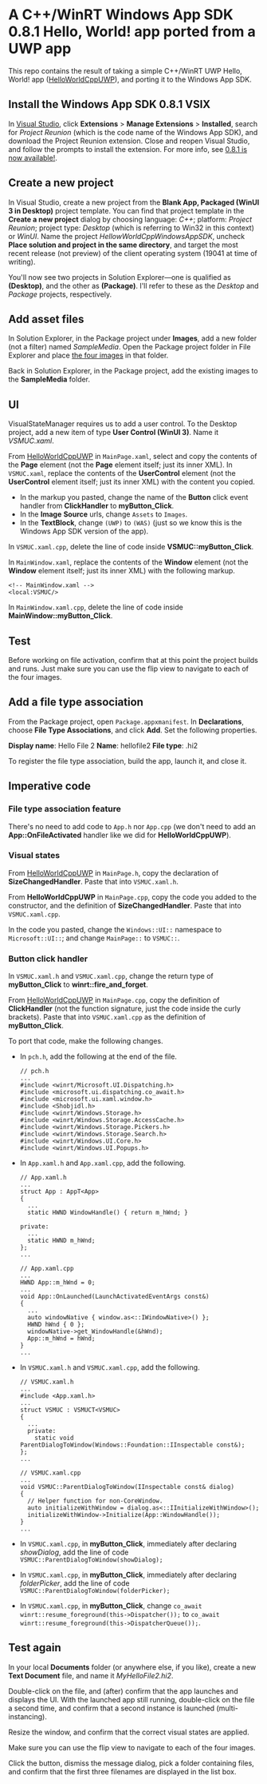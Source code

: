 # A C++/WinRT Windows App SDK 0.8.1 Hello, World! app ported from a UWP app

This repo contains the result of taking a simple C++/WinRT UWP Hello, World! app ([HelloWorldCppUWP](https://github.com/stevewhims/HelloWorldCppUWP)), and porting it to the Windows App SDK.

## Install the Windows App SDK 0.8.1 VSIX

In [Visual Studio](https://visualstudio.microsoft.com/downloads/), click **Extensions** > **Manage Extensions** > **Installed**, search for *Project Reunion* (which is the code name of the Windows App SDK), and download the Project Reunion extension. Close and reopen Visual Studio, and follow the prompts to install the extension. For more info, see [0.8.1 is now available!](https://github.com/microsoft/WindowsAppSDK/releases/tag/v0.8.1).

## Create a new project

In Visual Studio, create a new project from the **Blank App, Packaged (WinUI 3 in Desktop)** project template. You can find that project template in the **Create a new project** dialog by choosing language: *C++*; platform: *Project Reunion*; project type: *Desktop* (which is referring to Win32 in this context) or *WinUI*. Name the project *HellowWorldCppWindowsAppSDK*, uncheck **Place solution and project in the same directory**, and target the most recent release (not preview) of the client operating system (19041 at time of writing).

You'll now see two projects in Solution Explorer&mdash;one is qualified as **(Desktop)**, and the other as **(Package)**. I'll refer to these as the *Desktop* and *Package* projects, respectively.

## Add asset files

In Solution Explorer, in the Package project under **Images**, add a new folder (not a filter) named *SampleMedia*. Open the Package project folder in File Explorer and place [the four images](https://github.com/stevewhims/HellowWorldCppWindowsAppSDK/tree/master/HellowWorldCppWindowsAppSDK/HellowWorldCppWindowsAppSDK%20(Package)/Images/SampleMedia) in that folder.

Back in Solution Explorer, in the Package project, add the existing images to the **SampleMedia** folder.

## UI

VisualStateManager requires us to add a user control. To the Desktop project, add a new item of type **User Control (WinUI 3)**. Name it *VSMUC.xaml*.

From [HelloWorldCppUWP](https://github.com/stevewhims/HelloWorldCppUWP) in `MainPage.xaml`, select and copy the contents of the **Page** element (not the **Page** element itself; just its inner XML). In `VSMUC.xaml`, replace the contents of the **UserControl** element (not the **UserControl** element itself; just its inner XML) with the content you copied.

* In the markup you pasted, change the name of the **Button** click event handler from **ClickHandler** to **myButton_Click**.
* In the **Image** **Source** urls, change `Assets` to `Images`.
* In the **TextBlock**, change `(UWP)` to `(WAS)` (just so we know this is the Windows App SDK version of the app).

In `VSMUC.xaml.cpp`, delete the line of code inside **VSMUC::myButton_Click**.

In `MainWindow.xaml`, replace the contents of the **Window** element (not the **Window** element itself; just its inner XML) with the following markup.

```xaml
<!-- MainWindow.xaml -->
<local:VSMUC/>
```

In `MainWindow.xaml.cpp`, delete the line of code inside **MainWindow::myButton_Click**.

## Test

Before working on file activation, confirm that at this point the project builds and runs. Just make sure you can use the flip view to navigate to each of the four images.

## Add a file type association

From the Package project, open `Package.appxmanifest`. In **Declarations**, choose **File Type Associations**, and click **Add**. Set the following properties.

**Display name**: Hello File 2
**Name**: hellofile2
**File type**: .hi2

To register the file type association, build the app, launch it, and close it.

## Imperative code

### File type association feature

There's no need to add code to `App.h` nor `App.cpp` (we don't need to add an **App::OnFileActivated** handler like we did for **HelloWorldCppUWP**).

### Visual states

From [HelloWorldCppUWP](https://github.com/stevewhims/HelloWorldCppUWP) in `MainPage.h`, copy the declaration of **SizeChangedHandler**. Paste that into `VSMUC.xaml.h`.

From **HelloWorldCppUWP** in `MainPage.cpp`, copy the code you added to the constructor, and the definition of **SizeChangedHandler**. Paste that into `VSMUC.xaml.cpp`.

In the code you pasted, change the `Windows::UI::` namespace to `Microsoft::UI::`; and change `MainPage::` to `VSMUC::`.

### Button click handler

In `VSMUC.xaml.h` and `VSMUC.xaml.cpp`, change the return type of **myButton_Click** to **winrt::fire_and_forget**.

From [HelloWorldCppUWP](https://github.com/stevewhims/HelloWorldCppUWP) in `MainPage.cpp`, copy the definition of **ClickHandler** (not the function signature, just the code inside the curly brackets). Paste that into `VSMUC.xaml.cpp` as the definition of **myButton_Click**.

To port that code, make the following changes.

* In `pch.h`, add the following at the end of the file.
  
  ```cppwinrt
  // pch.h
  ...
  #include <winrt/Microsoft.UI.Dispatching.h>
  #include <microsoft.ui.dispatching.co_await.h>
  #include <microsoft.ui.xaml.window.h>
  #include <Shobjidl.h>
  #include <winrt/Windows.Storage.h>
  #include <winrt/Windows.Storage.AccessCache.h>
  #include <winrt/Windows.Storage.Pickers.h>
  #include <winrt/Windows.Storage.Search.h>
  #include <winrt/Windows.UI.Core.h>
  #include <winrt/Windows.UI.Popups.h>
  ```

* In `App.xaml.h` and `App.xaml.cpp`, add the following.
  
  ```cppwinrt
  // App.xaml.h
  ...
  struct App : AppT<App>
  {
    ...
    static HWND WindowHandle() { return m_hWnd; }

  private:
    ...
    static HWND m_hWnd;
  };
  ...

  // App.xaml.cpp
  ...
  HWND App::m_hWnd = 0;
  ...
  void App::OnLaunched(LaunchActivatedEventArgs const&)
  {
    ...
    auto windowNative { window.as<::IWindowNative>() };
    HWND hWnd { 0 };
    windowNative->get_WindowHandle(&hWnd);
    App::m_hWnd = hWnd;
  }
  ...
  ```

* In `VSMUC.xaml.h` and `VSMUC.xaml.cpp`, add the following.

  ```cppwinrt
  // VSMUC.xaml.h
  ...
  #include <App.xaml.h>
  ...
  struct VSMUC : VSMUCT<VSMUC>
  {
    ...
    private:
      static void ParentDialogToWindow(Windows::Foundation::IInspectable const&);
  };
  ...

  // VSMUC.xaml.cpp
  ...
  void VSMUC::ParentDialogToWindow(IInspectable const& dialog)
  {
    // Helper function for non-CoreWindow.
    auto initializeWithWindow = dialog.as<::IInitializeWithWindow>();
    initializeWithWindow->Initialize(App::WindowHandle());
  }
  ...
  ```

* In `VSMUC.xaml.cpp`, in **myButton_Click**, immediately after declaring *showDialog*, add the line of code `VSMUC::ParentDialogToWindow(showDialog);`
* In `VSMUC.xaml.cpp`, in **myButton_Click**, immediately after declaring *folderPicker*, add the line of code `VSMUC::ParentDialogToWindow(folderPicker);`
* In `VSMUC.xaml.cpp`, in **myButton_Click**, change `co_await winrt::resume_foreground(this->Dispatcher());` to `co_await winrt::resume_foreground(this->DispatcherQueue());`.

## Test again

In your local **Documents** folder (or anywhere else, if you like), create a new **Text Document** file, and name it *MyHelloFile2.hi2*.

Double-click on the file, and (after) confirm that the app launches and displays the UI. With the launched app still running, double-click on the file a second time, and confirm that a second instance is launched (multi-instancing).

Resize the window, and confirm that the correct visual states are applied.

Make sure you can use the flip view to navigate to each of the four images.

Click the button, dismiss the message dialog, pick a folder containing files, and confirm that the first three filenames are displayed in the list box.
